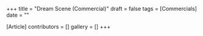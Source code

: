 +++
title = "Dream Scene (Commercial)"
draft = false
tags = [Commercials]
date = ""

[Article]
contributors = []
gallery = []
+++